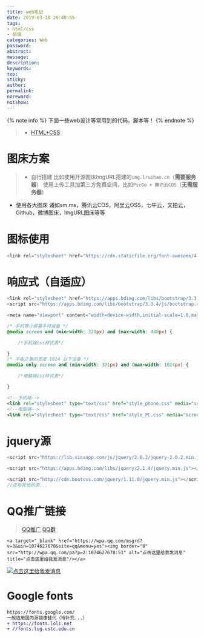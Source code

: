 ```yaml
---
title: web笔记
date: 2019-03-18 20:40:55
tags:
- html/css
- 前端
categories: Web
password:
abstract:
message:
description:
keywords:
top:
sticky:
author:
permalink:
noreward:
notshow:
---
```


{% note info %}
下面一些web设计等常用到的代码，脚本等！
{% endnote %}

<!--more-->
> - [HTML+CSS](https://lruihao.cn/posts/ms-html-css.html)

# 图床方案

> - 自行搭建
比如使用开源图床ImgURL搭建的`img.lruihao.cn`（**需要服务器**）
使用上传工具加第三方免费空间，比如`PicGo + 腾讯云COS`（**无需服务器**）
- 使用各大图床
诸如sm.ms，腾讯云COS，阿里云OSS，七牛云，又拍云，Github，微博图床，ImgURL图床等等


# 图标使用
```java font-waesome
<link rel="stylesheet" href="https://cdn.staticfile.org/font-awesome/4.7.0/css/font-awesome.css">
 ```

# 响应式（自适应）
```java bootstrap
<link rel="stylesheet" href="https://apps.bdimg.com/libs/bootstrap/3.3.4/css/bootstrap.min.css">
<script src="https://apps.bdimg.com/libs/bootstrap/3.3.4/js/bootstrap.min.js">
```
```java 不引入js
<meta name="viewport" content="width=device-width,initial-scale=1.0,maximum-scale=1.0,minimum-scale=1.0,user-scalable=0">
```

```css css3写法@media (宽度具体调整)
/* 手机等小屏幕手持设备 */
@media screen and (min-width: 320px) and (max-width: 480px) {

	/*手机端css样式表*/

}
/* 平板之类的宽度 1024 以下设备 */
@media only screen and (min-width: 321px) and (max-width: 1024px) {

	/*电脑端css样式表*/

}
```
```xml link引入不同css
<!--手机端-->
<link rel="stylesheet" type="text/css" href="style_phone.css" media="screen and (max-width: 960px)"/>
<!--电脑端-->
<link rel="stylesheet" type="text/css" href="style_PC.css" media="screen and (min-width: 960px)"/>
```

# jquery源
```java jquery
<script src="https://lib.sinaapp.com/js/jquery/2.0.2/jquery-2.0.2.min.js"></script>

<script src="https://apps.bdimg.com/libs/jquery/2.1.4/jquery.min.js"></script>

<script src="http://cdn.bootcss.com/jquery/1.11.0/jquery.min.js"></script>
//还有其他的源...
```
# QQ推广链接
> [QQ推广](https://shang.qq.com/v3/widget.html) [QQ群](https://qun.qq.com/join.html)

```
<a target="_blank" href="https://wpa.qq.com/msgrd?v=3&uin=1074627678&site=qq&menu=yes"><img border="0" src="http://wpa.qq.com/pa?p=2:1074627678:51" alt="点击这里给我发消息" title="点击这里给我发消息"/></a>
```
<a target="_blank" href="https://wpa.qq.com/msgrd?v=3&uin=1074627678&site=qq&menu=yes"><img border="0" src="https://wpa.qq.com/pa?p=2:1074627678:51" alt="点击这里给我发消息" title="点击这里给我发消息"/></a>

# Google fonts
```diff
https://fonts.google.com/
一般选用国内源镜像替代（待补充...）
+ https://fonts.loli.net
+ //fonts.lug.ustc.edu.cn
```


